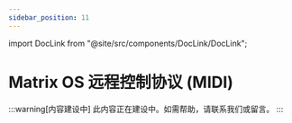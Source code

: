 ```yaml
---
sidebar_position: 11
---
```


import DocLink from "@site/src/components/DocLink/DocLink";

# Matrix OS 远程控制协议 (MIDI)

:::warning[内容建设中]
此内容正在建设中。如需帮助，请<DocLink to="/docs/Support/ConnectWithUs">联系我们</DocLink>或留言。
:::
